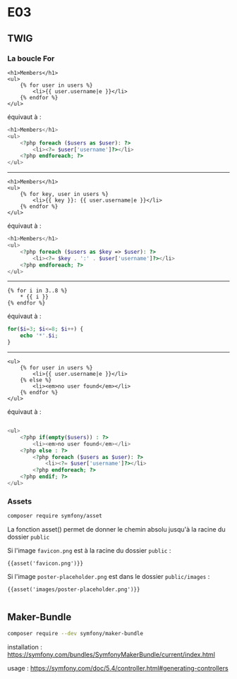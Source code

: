 # E03


## TWIG 

### La boucle For

```twig
<h1>Members</h1>
<ul>
    {% for user in users %}
        <li>{{ user.username|e }}</li>
    {% endfor %}
</ul>

```

équivaut à : 

```php
<h1>Members</h1>
<ul>
    <?php foreach ($users as $user): ?>
        <li><?= $user['username']?></li>
    <?php endforeach; ?>
</ul>

```

--------

```twig
<h1>Members</h1>
<ul>
    {% for key, user in users %}
        <li>{{ key }}: {{ user.username|e }}</li>
    {% endfor %}
</ul>
```

équivaut à : 

```php
<h1>Members</h1>
<ul>
    <?php foreach ($users as $key => $user): ?>
        <li><?= $key . ':' . $user['username']?></li>
    <?php endforeach; ?>
</ul>

```


--------

```twig
{% for i in 3..8 %}
    * {{ i }}
{% endfor %}
```

équivaut à :

```php
for($i=3; $i<=8; $i++) {
    echo '*'.$i;
}
```


----------

```twig
<ul>
    {% for user in users %}
        <li>{{ user.username|e }}</li>
    {% else %}
        <li><em>no user found</em></li>
    {% endfor %}
</ul>

```

équivaut à :

```php

<ul>
    <?php if(empty($users)) : ?>
        <li><em>no user found</em></li>
    <?php else : ?>
        <?php foreach ($users as $user): ?>
            <li><?= $user['username']?></li>
        <?php endforeach; ?>
    <?php endif; ?>
</ul>

```

### Assets

```bash
composer require symfony/asset
```

La fonction asset() permet de donner le chemin absolu jusqu'à la racine du dossier `public`

Si l'image `favicon.png` est à la racine du dossier `public` : 

```twig
{{asset('favicon.png')}}
```

Si l'image `poster-placeholder.png` est dans le dossier `public/images` : 

```twig
{{asset('images/poster-placeholder.png')}}


```

## Maker-Bundle

```bash
composer require --dev symfony/maker-bundle
```

installation : https://symfony.com/bundles/SymfonyMakerBundle/current/index.html

usage : https://symfony.com/doc/5.4/controller.html#generating-controllers